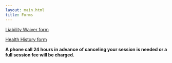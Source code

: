 ```yaml
---
layout: main.html
title: Forms
---
```

<a download target="_blank" rel="noopener noreferrer" href="/forms/Waiver-form-2015.pdf">Liability Waiver form</a>

<a download target="_blank" rel="noopener noreferrer" href="/forms/Health-History-form-2015.pdf">Health History form</a>

**A phone call 24 hours in advance of canceling your session is needed or a full session fee will be charged.**
